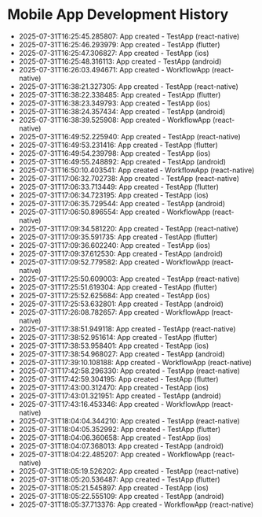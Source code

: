 # Mobile App Development History

- 2025-07-31T16:25:45.285807: App created - TestApp (react-native)
- 2025-07-31T16:25:46.293979: App created - TestApp (flutter)
- 2025-07-31T16:25:47.306827: App created - TestApp (ios)
- 2025-07-31T16:25:48.316113: App created - TestApp (android)
- 2025-07-31T16:26:03.494671: App created - WorkflowApp (react-native)
- 2025-07-31T16:38:21.327305: App created - TestApp (react-native)
- 2025-07-31T16:38:22.338485: App created - TestApp (flutter)
- 2025-07-31T16:38:23.349793: App created - TestApp (ios)
- 2025-07-31T16:38:24.357434: App created - TestApp (android)
- 2025-07-31T16:38:39.525908: App created - WorkflowApp (react-native)
- 2025-07-31T16:49:52.225940: App created - TestApp (react-native)
- 2025-07-31T16:49:53.231416: App created - TestApp (flutter)
- 2025-07-31T16:49:54.239798: App created - TestApp (ios)
- 2025-07-31T16:49:55.248892: App created - TestApp (android)
- 2025-07-31T16:50:10.403541: App created - WorkflowApp (react-native)
- 2025-07-31T17:06:32.702738: App created - TestApp (react-native)
- 2025-07-31T17:06:33.713449: App created - TestApp (flutter)
- 2025-07-31T17:06:34.723195: App created - TestApp (ios)
- 2025-07-31T17:06:35.729544: App created - TestApp (android)
- 2025-07-31T17:06:50.896554: App created - WorkflowApp (react-native)
- 2025-07-31T17:09:34.581220: App created - TestApp (react-native)
- 2025-07-31T17:09:35.591735: App created - TestApp (flutter)
- 2025-07-31T17:09:36.602240: App created - TestApp (ios)
- 2025-07-31T17:09:37.612530: App created - TestApp (android)
- 2025-07-31T17:09:52.779582: App created - WorkflowApp (react-native)
- 2025-07-31T17:25:50.609003: App created - TestApp (react-native)
- 2025-07-31T17:25:51.619304: App created - TestApp (flutter)
- 2025-07-31T17:25:52.625684: App created - TestApp (ios)
- 2025-07-31T17:25:53.632801: App created - TestApp (android)
- 2025-07-31T17:26:08.782657: App created - WorkflowApp (react-native)
- 2025-07-31T17:38:51.949118: App created - TestApp (react-native)
- 2025-07-31T17:38:52.951614: App created - TestApp (flutter)
- 2025-07-31T17:38:53.958401: App created - TestApp (ios)
- 2025-07-31T17:38:54.968027: App created - TestApp (android)
- 2025-07-31T17:39:10.108188: App created - WorkflowApp (react-native)
- 2025-07-31T17:42:58.296330: App created - TestApp (react-native)
- 2025-07-31T17:42:59.304195: App created - TestApp (flutter)
- 2025-07-31T17:43:00.312470: App created - TestApp (ios)
- 2025-07-31T17:43:01.321951: App created - TestApp (android)
- 2025-07-31T17:43:16.453346: App created - WorkflowApp (react-native)
- 2025-07-31T18:04:04.344210: App created - TestApp (react-native)
- 2025-07-31T18:04:05.352992: App created - TestApp (flutter)
- 2025-07-31T18:04:06.360658: App created - TestApp (ios)
- 2025-07-31T18:04:07.368013: App created - TestApp (android)
- 2025-07-31T18:04:22.485207: App created - WorkflowApp (react-native)
- 2025-07-31T18:05:19.526202: App created - TestApp (react-native)
- 2025-07-31T18:05:20.536487: App created - TestApp (flutter)
- 2025-07-31T18:05:21.545897: App created - TestApp (ios)
- 2025-07-31T18:05:22.555109: App created - TestApp (android)
- 2025-07-31T18:05:37.713376: App created - WorkflowApp (react-native)
